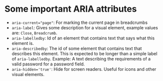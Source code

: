 # Some important ARIA attributes

* `aria-current="page"`: For marking the current page in breadcrumbs
* `aria-label`: Gives some description for a visual element, example values are: `Close`, `Breadcrumb`.
* `aria-labelledby`: Id of an element that contains text that says what this element is.
* `aria-describedby`: The id of some element that contains text that describes this element. This is expected to be longer than a simple label of `aria-labelledby`. Example: A text describing the requirements of a valid password for a password field.
* `aria-hidden='true'`: Hide for screen readers. Useful for icons and other visual elements.
